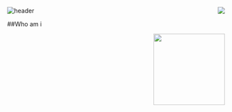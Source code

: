 ![header](https://capsule-render.vercel.app/api?type=slice&color=auto&height=300&section=header&text=Ji%20Chang-jin&fontSize=90)
<img align='right' src="http://mazassumnida.wtf/api/v2/generate_badge?boj=jchj108">

##Who am i





<img align='right' src="https://github-readme-stats.vercel.app/api?username=jchj108" height="165">

<!--
**jchj108/jchj108** is a ✨ _special_ ✨ repository because its `README.md` (this file) appears on your GitHub profile.



Here are some ideas to get you started:

- 🔭 I’m currently working on ...
- 🌱 I’m currently learning ...
- 👯 I’m looking to collaborate on ...
- 🤔 I’m looking for help with ...
- 💬 Ask me about ...
- 📫 How to reach me: ...
- 😄 Pronouns: ...
- ⚡ Fun fact: ...
-->
